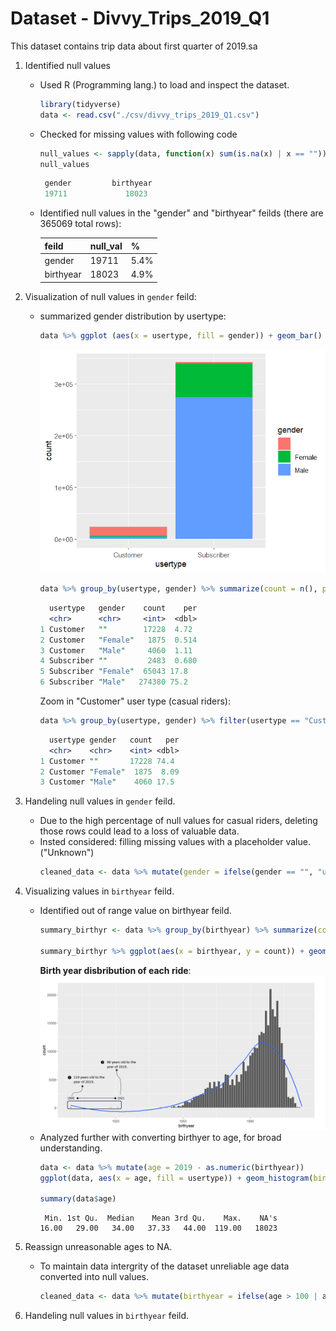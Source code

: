# Dataset - Divvy_Trips_2019_Q1
This dataset contains trip data about first quarter of 2019.sa

1. Identified null values
        
    - Used R (Programming lang.) to load and inspect the dataset.
        ```r
        library(tidyverse)
        data <- read.csv("./csv/divvy_trips_2019_Q1.csv")
        ```
    - Checked for missing values with following code
        ```r
        null_values <- sapply(data, function(x) sum(is.na(x) | x == ""))
        null_values
        ```
        ```perl
         gender         birthyear 
         19711             18023
        ```
    - Identified null values in the "gender" and "birthyear" feilds (there are 365069 total rows):

        |feild | null_val | % |
        |------|----------|---|
        |gender|19711     |5.4%|
        |birthyear|18023  |4.9%|

2. Visualization of null values in `gender` feild:
    - summarized gender distribution by usertype:
        ```r
        data %>% ggplot (aes(x = usertype, fill = gender)) + geom_bar()
        ```
        ![cleaning null values](./plots/cleaning-null-vals-in-2019q1-rplot1.png)

        ```r
        data %>% group_by(usertype, gender) %>% summarize(count = n(), per = n() / nrow(.) * 100)
        ```
        ```perl
          usertype   gender    count    per
          <chr>      <chr>     <int>  <dbl>
        1 Customer   ""        17228  4.72 
        2 Customer   "Female"   1875  0.514
        3 Customer   "Male"     4060  1.11 
        4 Subscriber ""         2483  0.680
        5 Subscriber "Female"  65043 17.8  
        6 Subscriber "Male"   274380 75.2 
        ```
        Zoom in "Customer" user type (casual riders):
        ```r
        data %>% group_by(usertype, gender) %>% filter(usertype == "Customer") %>% summarize(count = n(), per = n() / nrow(.) * 100)
        ```
        ```perl
          usertype gender   count   per
          <chr>    <chr>    <int> <dbl>
        1 Customer ""       17228 74.4 
        2 Customer "Female"  1875  8.09
        3 Customer "Male"    4060 17.5 
        ```

3. Handeling null values in `gender` feild.
    - Due to the high percentage of null values for casual riders, deleting those rows could lead to a loss of valuable data.
    - Insted considered: filling missing values with a placeholder value. ("Unknown")
      ```r
      cleaned_data <- data %>% mutate(gender = ifelse(gender == "", "unknown", gender))
      ```

4. Visualizing values in `birthyear` feild.
    - Identified out of range value on birthyear feild.
      ```r
      summary_birthyr <- data %>% group_by(birthyear) %>% summarize(count = n())

      summary_birthyr %>% ggplot(aes(x = birthyear, y = count)) + geom_col() + geom_smooth(mehtod = "loess", se = FALSE)
      ```
      **Birth year disbribution of each ride**:
      ![cleaning-null-vals-in-2019q1-rplot2-withannotation](./plots/cleaning-null-vals-in-2019q1-rplot2-withannotation.png)
    - Analyzed further with converting birthyer to age, for broad understanding.
      ```r
      data <- data %>% mutate(age = 2019 - as.numeric(birthyear))
      ggplot(data, aes(x = age, fill = usertype)) + geom_histogram(binwidth = 5, position = "dodge") +  labs(title = "Age Distribution by User Type", x = "Age", y = "Count")

      summary(data$age)
      ```
      ```
       Min. 1st Qu.  Median    Mean 3rd Qu.    Max.    NA's 
      16.00   29.00   34.00   37.33   44.00  119.00   18023 
      ```

5. Reassign unreasonable ages to NA.
    - To maintain data intergrity of the dataset unreliable age data converted into null values.
      ```r
      cleaned_data <- data %>% mutate(birthyear = ifelse(age > 100 | age < 10, NA, birthyear), age = ifelse(age > 100 | age < 10, NA, age))
      ```

6. Handeling null values in `birthyear` feild.
